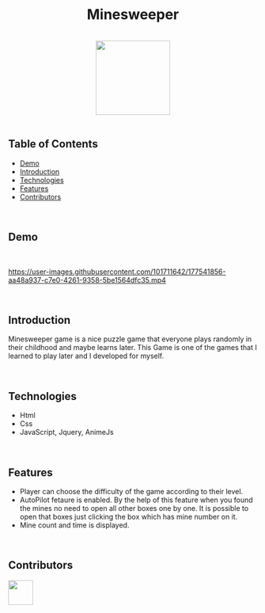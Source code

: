 <h1 align="center">Minesweeper </h1> 

<br>

<div align="center">
    <img width=150 src="/Minesweeper/Images/bombIcon.ico">
</div>

<br/>

## Table of Contents

- [Demo](#demo)
- [Introduction](#introduction)
- [Technologies](#technologies)
- [Features](#features)
- [Contributors](#contributors)

<br/>

## Demo

<br/>

https://user-images.githubusercontent.com/101711642/177541856-aa48a937-c7e0-4261-9358-5be1564dfc35.mp4

<br/>

## Introduction
Minesweeper game is a nice puzzle game that everyone plays randomly in their childhood and maybe learns later. This Game is one of the games that I learned to play later and I developed for myself.

<br/>

## Technologies

* Html
* Css
* JavaScript, Jquery, AnimeJs

<br/>

## Features

* Player can choose the difficulty of the game according to their level.
* AutoPilot fetaure is enabled. By the help of this feature when you found the mines no need to open all other boxes one by one. It is possible to open that boxes just clicking the box which has mine number on it.
* Mine count and time is displayed.

<br/>

## Contributors

<a href="https://github.com/ahmettoguz" target="_blank"><img width=50 height=50 src="https://avatars.githubusercontent.com/u/101711642?v=4"></a>
